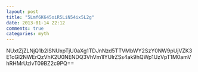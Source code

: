 ```yaml
---
layout: post
title: "5Lmf6K645oiR5LiN54ix5L2g"
date: 2013-01-14 22:12
comments: true
categories: myth
---
```


NUxtZjZLNjQ1b2lSNUxpTjU0aXg1TDJnNzd5TTVMbWY2SzY0NW9pUjVZK3E1cGl2NWErQzVhK2U0NENDQ3VhVm1lYUlrZSs4ak9hQWp1UzVpT1M0amVhRHMrUzlvT09BZ2c9PQ==